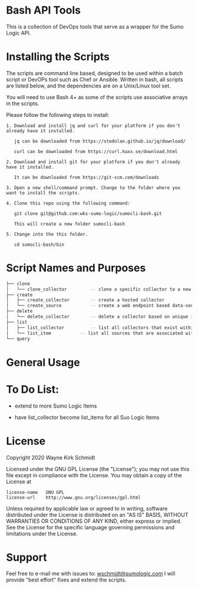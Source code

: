 
Bash API Tools
==============

This is a collection of DevOps tools that serve as a wrapper for the Sumo Logic API.

Installing the Scripts
=======================

The scripts are command line based, designed to be used within a batch script or DevOPs tool such as Chef or Ansible.
Written in bash, all scripts are listed below, and the dependencies are on a Unix/Linux tool set.

You will need to use Bash 4+ as some of the scripts use associative arrays in the scripts.

Please follow the following steps to install:

    1. Download and install jq and curl for your platform if you don't already have it installed.

       jq can be downloaded from https://stedolan.github.io/jq/download/

       curl can be downloaded from https://curl.haxx.se/download.html

    2. Download and install git for your platform if you don't already have it installed.

       It can be downloaded from https://git-scm.com/downloads
    
    3. Open a new shell/command prompt. Change to the folder where you want to install the scripts.
    
    4. Clone this repo using the following command:
    
       git clone git@github.com:wks-sumo-logic/sumocli-bash.git

       This will create a new folder sumocli-bash
    
    5. Change into the this folder. 

       cd sumocli-bash/bin

Script Names and Purposes
=========================

```bash
├── clone
│   └── clone_collector 		-- clone a specific collector to a new name
├── create
│   ├── create_collector		-- create a hosted collector
│   └── create_source			-- create a web endpoint based data-source
├── delete
│   └── delete_collector		-- delete a collector based on unique id
├── list
│   ├── list_collector			-- list all collectors that exist within a specific organization
│   └── list_item			-- list all sources that are associated with a given collector and organization
└── query
```




General Usage
=============

To Do List:
===========

* extend to more Sumo Logic Items

* have list_collector become list_items for all Suo Logic Items

License
=======

Copyright 2020 Wayne Kirk Schmidt

Licensed under the GNU GPL License (the "License");
you may not use this file except in compliance with the License.
You may obtain a copy of the License at

    license-name   GNU GPL
    license-url    http://www.gnu.org/licenses/gpl.html

Unless required by applicable law or agreed to in writing, software
distributed under the License is distributed on an "AS IS" BASIS,
WITHOUT WARRANTIES OR CONDITIONS OF ANY KIND, either express or implied.
See the License for the specific language governing permissions and
limitations under the License.

Support
=======

Feel free to e-mail me with issues to: wschmidt@sumologic.com
I will provide "best effort" fixes and extend the scripts.

